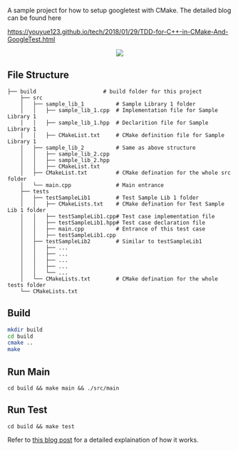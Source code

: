A sample project for how to setup googletest with CMake. The detailed blog can be found here 

https://youyue123.github.io/tech/2018/01/29/TDD-for-C++-in-CMake-And-GoogleTest.html

<p align="center">
  <img src="https://github.com/YouYue123/GoogleTest-With-CMake/blob/master/TDD.jpg" />
</p>

## File Structure


    ├── build                     # build folder for this project
        ├── src
        │   ├── sample_lib_1          # Sample Library 1 folder
        │   │   ├── sample_lib_1.cpp  # Implementation file for Sample Library 1
        │   │   ├── sample_lib_1.hpp  # Declarition file for Sample Library 1
        │   │   ├── CMakeList.txt     # CMake definition file for Sample Library 1
        │   ├── sample_lib_2          # Same as above structure
        │   │   ├── sample_lib_2.cpp  
        │   │   ├── sample_lib_2.hpp  
        │   │   ├── CMakeList.txt    
        │   ├── CMakeList.txt         # CMake defination for the whole src folder
        │   └── main.cpp              # Main entrance
        ├── tests                
        │   ├── testSampleLib1        # Test Sample Lib 1 folder
        │   │   ├── CMakeLists.txt    # CMake defination for Test Sample Lib 1 folder
        │   │   ├── testSampleLib1.cpp# Test case implementation file 
        │   │   ├── testSampleLib1.hpp# Test case declaration file
        │   │   ├── main.cpp          # Entrance of this test case
        │   │   ├── testSampleLib1.cpp    
        │   ├── testSampleLib2        # Similar to testSampleLib1
        │   │   ├── ...
        │   │   ├── ...   
        │   │   ├── ...
        │   │   ├── ...
        │   │   └── ...
        │   └── CMakeLists.txt        # CMake defination for the whole tests folder
        └── CMakeLists.txt

## Build

```bash
mkdir build
cd build
cmake ..
make
```

## Run Main

~~~
cd build && make main && ./src/main
~~~

## Run Test

~~~
cd build && make test
~~~

Refer to [this blog post](https://youyue123.github.io/tech/2018/01/29/TDD-for-C++-in-CMake-And-GoogleTest.html) for a detailed explaination of how it works.
